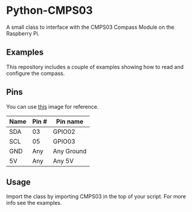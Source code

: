 Python-CMPS03
=============

A small class to interface with the CMPS03 Compass Module on the Raspberry Pi.

## Examples
This repository includes a couple of examples showing how to read and configure the compass.

## Pins
You can use [this](https://www.element14.com/community/servlet/JiveServlet/previewBody/73950-102-11-339300/pi3_gpio.png) image for reference.

| Name | Pin # | Pin name   |
|------|-------|------------|
| SDA  | 03    | GPIO02     |
| SCL  | 05    | GPIO03     |
| GND  | Any   | Any Ground |
| 5V   | Any   | Any 5V     |

## Usage
Import the class by importing CMPS03 in the top of your script. For more info see the examples.
